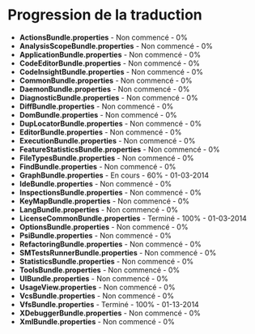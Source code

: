 Progression de la traduction
============================

- **ActionsBundle.properties** - Non commencé - 0%
- **AnalysisScopeBundle.properties** - Non commencé - 0%
- **ApplicationBundle.properties** - Non commencé - 0%
- **CodeEditorBundle.properties** - Non commencé - 0%
- **CodeInsightBundle.properties** - Non commencé - 0%
- **CommonBundle.properties** - Non commencé - 0%
- **DaemonBundle.properties** - Non commencé - 0%
- **DiagnosticBundle.properties** - Non commencé - 0%
- **DiffBundle.properties** - Non commencé - 0%
- **DomBundle.properties** - Non commencé - 0%
- **DupLocatorBundle.properties** - Non commencé - 0%
- **EditorBundle.properties** - Non commencé - 0%
- **ExecutionBundle.properties** - Non commencé - 0%
- **FeatureStatisticsBundle.properties** - Non commencé - 0%
- **FileTypesBundle.properties** - Non commencé - 0%
- **FindBundle.properties** - Non commencé - 0%
- **GraphBundle.properties** - En cours - 60% - 01-03-2014
- **IdeBundle.properties** - Non commencé - 0%
- **InspectionsBundle.properties** - Non commencé - 0%
- **KeyMapBundle.properties** - Non commencé - 0%
- **LangBundle.properties** - Non commencé - 0%
- **LicenseCommonBundle.properties** - Terminé - 100% - 01-03-2014
- **OptionsBundle.properties** - Non commencé - 0%
- **PsiBundle.properties** - Non commencé - 0%
- **RefactoringBundle.properties** - Non commencé - 0%
- **SMTestsRunnerBundle.properties** - Non commencé - 0%
- **StatisticsBundle.properties** - Non commencé - 0%
- **ToolsBundle.properties** - Non commencé - 0%
- **UIBundle.properties** - Non commencé - 0%
- **UsageView.properties** - Non commencé - 0%
- **VcsBundle.properties** - Non commencé - 0%
- **VfsBundle.properties** - Terminé - 100% - 01-13-2014
- **XDebuggerBundle.properties** - Non commencé - 0%
- **XmlBundle.properties** - Non commencé - 0%
